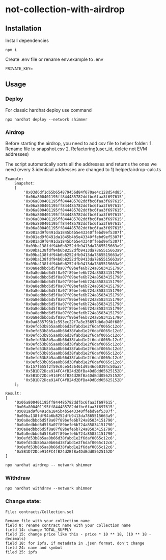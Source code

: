 # not-collection-with-airdrop

## Installation
Install dependencies

    npm i

Create .env file or rename env.example to .env 

    PRIVATE_KEY=

## Usage

### Deploy

For classic hardhat deploy use command

    npx hardhat deploy --network shimmer

### Airdrop

Before starting the airdrop, you need to add csv file to helper folder:
    1. Rename file to snapshot.csv
    2. Refactoring(user_id, delete not EVM addresses)

The script automatically sorts all the addresses and returns the ones we need (every 3 identical addresses are changed to 1)
    helper/airdrop-calc.ts

```
Example:
    Snapshot:
    [
        '0x03d6df1d65b654879456d84f070ae4c128d54d85', 
        '0x06a800401195ff844485782ddfbc6faa3f697615',
        '0x06a800401195ff844485782ddfbc6faa3f697615',
        '0x06a800401195ff844485782ddfbc6faa3f697615',
        '0x06a800401195ff844485782ddfbc6faa3f697615',
        '0x06a800401195ff844485782ddfbc6faa3f697615',
        '0x06a800401195ff844485782ddfbc6faa3f697615',
        '0x06a800401195ff844485782ddfbc6faa3f697615',
        '0x06a800401195ff844485782ddfbc6faa3f697615',
        '0x081ad9f0491da1845b4b5e43340ffebd9ef5307f',
        '0x081ad9f0491da1845b4b5e43340ffebd9ef5307f',
        '0x081ad9f0491da1845b4b5e43340ffebd9ef5307f',
        '0x09ba138fdf94b6b8252dfb9413da7865515663a9',
        '0x09ba138fdf94b6b8252dfb9413da7865515663a9',
        '0x09ba138fdf94b6b8252dfb9413da7865515663a9',
        '0x09ba138fdf94b6b8252dfb9413da7865515663a9',
        '0x09ba138fdf94b6b8252dfb9413da7865515663a9',
        '0x0a8edbbd6d5f8a07f89befe6b724a85834151790',
        '0x0a8edbbd6d5f8a07f89befe6b724a85834151790',
        '0x0a8edbbd6d5f8a07f89befe6b724a85834151790',
        '0x0a8edbbd6d5f8a07f89befe6b724a85834151790',
        '0x0a8edbbd6d5f8a07f89befe6b724a85834151790',
        '0x0a8edbbd6d5f8a07f89befe6b724a85834151790',
        '0x0a8edbbd6d5f8a07f89befe6b724a85834151790',
        '0x0a8edbbd6d5f8a07f89befe6b724a85834151790',
        '0x0a8edbbd6d5f8a07f89befe6b724a85834151790',
        '0x0a8edbbd6d5f8a07f89befe6b724a85834151790',
        '0x0a8edbbd6d5f8a07f89befe6b724a85834151790',
        '0x0a8edbbd6d5f8a07f89befe6b724a85834151790',
        '0x0ad835795b1c593ec22f7a3e35697db6a940f680',
        '0x0efd53b8b5aa0b66d38fabd1e2f6daf0065c12c6',
        '0x0efd53b8b5aa0b66d38fabd1e2f6daf0065c12c6',
        '0x0efd53b8b5aa0b66d38fabd1e2f6daf0065c12c6',
        '0x0efd53b8b5aa0b66d38fabd1e2f6daf0065c12c6',
        '0x0efd53b8b5aa0b66d38fabd1e2f6daf0065c12c6',
        '0x0efd53b8b5aa0b66d38fabd1e2f6daf0065c12c6',
        '0x0efd53b8b5aa0b66d38fabd1e2f6daf0065c12c6',
        '0x0efd53b8b5aa0b66d38fabd1e2f6daf0065c12c6',
        '0x0efd53b8b5aa0b66d38fabd1e2f6daf0065c12c6',
        '0x157f655f2f59c0ce5436461d9546d60394c50aa5',
        '0x5B1D72Dce914FC4fB24d2BfBa4DdBdd05625152D',
        '0x5B1D72Dce914FC4fB24d2BfBa4DdBdd05625152D',
        '0x5B1D72Dce914FC4fB24d2BfBa4DdBdd05625152D'
    ];
```
    Result:
    [
        '0x06a800401195ff844485782ddfbc6faa3f697615',
        '0x06a800401195ff844485782ddfbc6faa3f697615',
        '0x081ad9f0491da1845b4b5e43340ffebd9ef5307f',
        '0x09ba138fdf94b6b8252dfb9413da7865515663a9',
        '0x0a8edbbd6d5f8a07f89befe6b724a85834151790',
        '0x0a8edbbd6d5f8a07f89befe6b724a85834151790',
        '0x0a8edbbd6d5f8a07f89befe6b724a85834151790',
        '0x0a8edbbd6d5f8a07f89befe6b724a85834151790',
        '0x0efd53b8b5aa0b66d38fabd1e2f6daf0065c12c6',
        '0x0efd53b8b5aa0b66d38fabd1e2f6daf0065c12c6',
        '0x0efd53b8b5aa0b66d38fabd1e2f6daf0065c12c6',
        '0x5B1D72Dce914FC4fB24d2BfBa4DdBdd05625152D'
    ]

    npx hardhat airdrop -- network shimmer

### Withdraw

    npx hardhat withdraw --network shimmer

### Change state:

    File: contracts/Collection.sol

    Rename file with your collection name
    field 8: rename contract name with your collection name
    field 14: change TOTAL_SUPPLY
    field 15: change price like this - price * 10 ** 18, (10 ** 18 - decimals)
    field 18: for ipfs, if metadata in .json format, don't change
    field 24: name and symbol
    filed 25: ipfs
